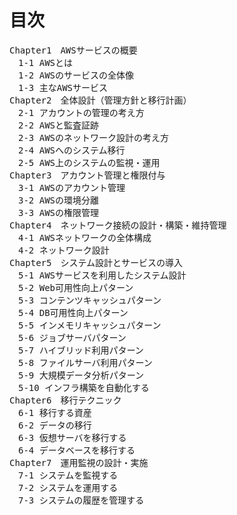 # 目次
<pre>
Chapter1　AWSサービスの概要
　1-1 AWSとは
　1-2 AWSのサービスの全体像
　1-3 主なAWSサービス
Chapter2　全体設計（管理方針と移行計画）
　2-1 アカウントの管理の考え方
　2-2 AWSと監査証跡
　2-3 AWSのネットワーク設計の考え方
　2-4 AWSへのシステム移行
　2-5 AWS上のシステムの監視・運用
Chapter3　アカウント管理と権限付与
　3-1 AWSのアカウント管理
　3-2 AWSの環境分離
　3-3 AWSの権限管理
Chapter4　ネットワーク接続の設計・構築・維持管理
　4-1 AWSネットワークの全体構成
　4-2 ネットワーク設計
Chapter5　システム設計とサービスの導入
　5-1 AWSサービスを利用したシステム設計
　5-2 Web可用性向上パターン
　5-3 コンテンツキャッシュパターン
　5-4 DB可用性向上パターン
　5-5 インメモリキャッシュパターン
　5-6 ジョブサーバパターン
　5-7 ハイブリッド利用パターン
　5-8 ファイルサーバ利用パターン
　5-9 大規模データ分析パターン
　5-10 インフラ構築を自動化する
Chapter6　移行テクニック
　6-1 移行する資産
　6-2 データの移行
　6-3 仮想サーバを移行する
　6-4 データベースを移行する
Chapter7　運用監視の設計・実施
　7-1 システムを監視する
　7-2 システムを運用する
　7-3 システムの履歴を管理する
</pre>